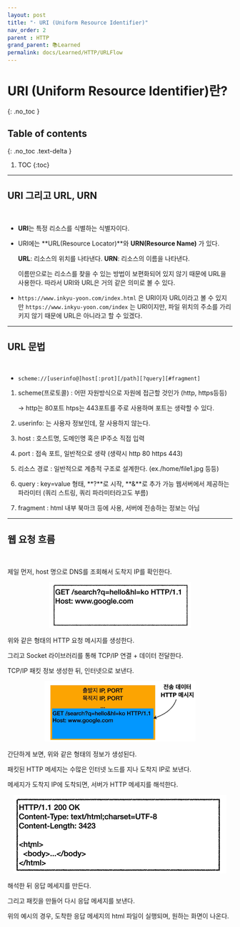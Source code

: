 ```yaml
---
layout: post
title: "· URI (Uniform Resource Identifier)"
nav_order: 2
parent : HTTP
grand_parent: 📚Learned
permalink: docs/Learned/HTTP/URLFlow
---
```


#  URI (Uniform Resource Identifier)란?
{: .no_toc }

## Table of contents
{: .no_toc .text-delta }

1. TOC
{:toc}

---

## URI 그리고 URL, URN

<br>

- **URI**는 특정 리소스를 식별하는 식별자이다.

- URI에는 **URL(Resource Locator)**와 **URN(Resource Name)** 가 있다.

  **URL**: 리소스의 위치를 나타낸다.
  **URN**: 리소스의 이름을 나타낸다.

  이름만으로는 리소스를 찾을 수 있는 방법이 보편화되어 있지 않기 때문에 URL을 사용한다.
  따라서 URI와 URL은 거의 같은 의미로 볼 수 있다.

- `https://www.inkyu-yoon.com/index.html` 은 URI이자 URL이라고 볼 수 있지만
  `https://www.inkyu-yoon.com/index` 는 URI이지만, 파일 위치의 주소를 가리키지 않기 때문에 URL은 아니라고 할 수 있겠다.

---

## URL 문법

<br>

- `scheme://[userinfo@]host[:prot][/path][?query][#fragment]`

1. scheme(프로토콜) : 어떤 자원방식으로 자원에 접근할 것인가 (http, https등등)

   -> http는 80포트 htps는 443포트를 주로 사용하며 포트는 생략할 수 있다.

2. userinfo: 는 사용자 정보인데, 잘 사용하지 않는다.

3. host : 호스트명, 도메인명 혹은 IP주소 직접 입력

4. port : 접속 포트, 일반적으로 생략 (생략시 http 80 https 443)
5. 리소스 경로 : 일반적으로 계층적 구조로 설계한다. (ex./home/file1.jpg 등등)

6. query : key=value 형태, **?**로 시작, **&**로 추가 가능 웹서버에서 제공하는 파라미터 (쿼리 스트링, 쿼리 파라미터라고도 부름)

7. fragment : html 내부 북마크 등에 사용, 서버에 전송하는 정보는 아님

---

## 웹 요청 흐름

<br>

제일 먼저, host 명으로 DNS를 조회해서 도착지 IP를 확인한다.

<p align="center">
<img src="https://raw.githubusercontent.com/buinq/imageServer/main/img/image-20221020223205769.png" alt="image-20221020223205769" style="zoom: 33%;" />
</p>

위와 같은 형태의 HTTP 요청 메시지를 생성한다.

그리고 Socket 라이브러리를 통해 TCP/IP 연결 + 데이터 전달한다.

TCP/IP 패킷 정보 생성한 뒤, 인터넷으로 보낸다.


<p align="center">
<img src="https://raw.githubusercontent.com/buinq/imageServer/main/img/image-20221020223441679.png" alt="image-20221020223441679" style="zoom:33%;" />
</p>


간단하게 보면, 위와 같은 형태의 정보가 생성된다.

패킷된 HTTP 메세지는 수많은 인터넷 노드를 지나 도착지 IP로 보낸다.

메세지가 도착지 IP에 도착되면, 서버가 HTTP 메세지를 해석한다.

<p align="center">
<img src="https://raw.githubusercontent.com/buinq/imageServer/main/img/image-20221020223725390.png" alt="image-20221020223725390" style="zoom: 50%;" />
</p>

해석한 뒤 응답 메세지를 만든다.

그리고 패킷을 만들어 다시 응답 메세지를 보낸다.

위의 예시의 경우, 도착한 응답 메세지의 html 파일이 실행되며, 원하는 화면이 나온다.